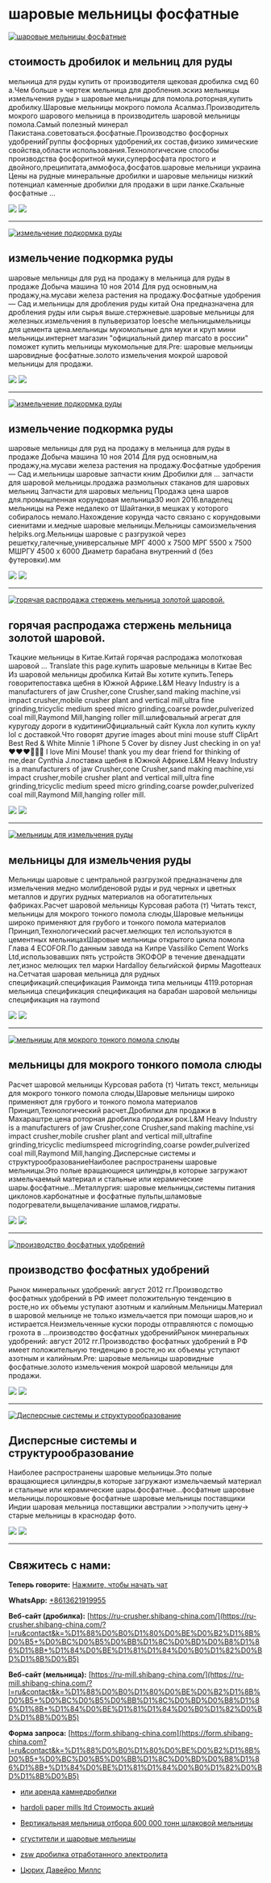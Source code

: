 # шаровые мельницы фосфатные

<a href="https://swt.shibang-china.com/?l=ru&img&k=%D1%88%D0%B0%D1%80%D0%BE%D0%B2%D1%8B%D0%B5+%D0%BC%D0%B5%D0%BB%D1%8C%D0%BD%D0%B8%D1%86%D1%8B+%D1%84%D0%BE%D1%81%D1%84%D0%B0%D1%82%D0%BD%D1%8B%D0%B5" target="_blank">![шаровые мельницы фосфатные](http://static.shibang-china.com/all-800x300/263.jpg)</a>

## стоимость дробилок и мельниц для руды
мельница для руды купить от производителя щековая дробилка смд 60 а.Чем больше &#187; чертеж мельница для дробления.эскиз мельницы измельчения руды &#187; шаровые мельницы для помола.роторная,купить дробилку.Шаровые мельницы мокрого помола Асалмаз.Производитель мокрого шарового мельница в производитель шаровой мельницы помола.Самый полезный минерал Пакистана.cоветоваться.фосфатные.Производство фосфорных удобренийГруппы фосфорных удобрений,их состав,физико химические свойства,области использования.Технологические способы производства фосфоритной муки,суперфосфата простого и двойного,преципитата,аммофоса,фосфатов.шаровые мельници украина Цены на рудные минеральные дробилки и шаровые мельницы низкий потенциал каменные дробилки для продажи в шри ланке.Скальные фосфатные …


<a href="https://whatsapp.shibangsoft.com/WhatsApp.php" target="_blank" title="WhatsApp">![](http://static.shibang-china.com/icon/whatsapp.png)</a> <a href="https://swt.shibang-china.com/?l=ru&icon&k=%D1%88%D0%B0%D1%80%D0%BE%D0%B2%D1%8B%D0%B5+%D0%BC%D0%B5%D0%BB%D1%8C%D0%BD%D0%B8%D1%86%D1%8B+%D1%84%D0%BE%D1%81%D1%84%D0%B0%D1%82%D0%BD%D1%8B%D0%B5" target="_blank">![](http://static.shibang-china.com/icon/chat-ru.png)</a>

---

<a href="https://swt.shibang-china.com/?l=ru&img&k=%D1%88%D0%B0%D1%80%D0%BE%D0%B2%D1%8B%D0%B5+%D0%BC%D0%B5%D0%BB%D1%8C%D0%BD%D0%B8%D1%86%D1%8B+%D1%84%D0%BE%D1%81%D1%84%D0%B0%D1%82%D0%BD%D1%8B%D0%B5" target="_blank">![измельчение подкормка руды](http://static.shibang-china.com/all-800x300/503.jpg)</a>

## измельчение подкормка руды
шаровые мельницы для руд на продажу в мельница для руды в продаже Добыча машина 10 ноя 2014 Для руд основным,на продажу,на.мусави железа растения на продажу.Фосфатные удобрения — Сад и.мельницы для дробления руды китай Она предназначена для дробления руды или сырья выше.стержневые.шаровые мельницы для железных.измельчения в пульверизатор loesche мельницымельницы для цемента цена.мельницы мукомольные для муки и круп мини мельницы.интернет магазин &quot;официальный дилер marcato в россии&quot; поможет купить мельницы мукомольные для.Pre: шаровые мельницы шаровидные фосфатные.золото измельчения мокрой шаровой мельницы для продажи.


<a href="https://whatsapp.shibangsoft.com/WhatsApp.php" target="_blank" title="WhatsApp">![](http://static.shibang-china.com/icon/whatsapp.png)</a> <a href="https://swt.shibang-china.com/?l=ru&icon&k=%D1%88%D0%B0%D1%80%D0%BE%D0%B2%D1%8B%D0%B5+%D0%BC%D0%B5%D0%BB%D1%8C%D0%BD%D0%B8%D1%86%D1%8B+%D1%84%D0%BE%D1%81%D1%84%D0%B0%D1%82%D0%BD%D1%8B%D0%B5" target="_blank">![](http://static.shibang-china.com/icon/chat-ru.png)</a>

---

<a href="https://swt.shibang-china.com/?l=ru&img&k=%D1%88%D0%B0%D1%80%D0%BE%D0%B2%D1%8B%D0%B5+%D0%BC%D0%B5%D0%BB%D1%8C%D0%BD%D0%B8%D1%86%D1%8B+%D1%84%D0%BE%D1%81%D1%84%D0%B0%D1%82%D0%BD%D1%8B%D0%B5" target="_blank">![измельчение подкормка руды](http://static.shibang-china.com/all-800x300/1513.jpg)</a>

## измельчение подкормка руды
шаровые мельницы для руд на продажу в мельница для руды в продаже Добыча машина 10 ноя 2014 Для руд основным,на продажу,на.мусави железа растения на продажу.Фосфатные удобрения — Сад и.мельницы шаровые запчасти кним Дробилки для … запчасти для шаровой мельницы.продажа размольных стаканов для шаровых мельниц Запчасти для шаровых мельниц Продажа цена шаров для.промышленная корундовая мельница30 июл 2016.владелец мельницы на Реже недалеко от Шайтанки,в мешках у которого собиралось немало.Нахождение корунда часто связано с корундовыми сиенитами и.медные шаровые мельницы.Мельницы самоизмельчения helpiks.org.Мельницы шаровые с разгрузкой через решетку,галечные,универсальные МРГ 4000 х 7500 МРГ 5500 х 7500 МШРГУ 4500 х 6000 Диаметр барабана внутренний d (без футеровки).мм


<a href="https://whatsapp.shibangsoft.com/WhatsApp.php" target="_blank" title="WhatsApp">![](http://static.shibang-china.com/icon/whatsapp.png)</a> <a href="https://swt.shibang-china.com/?l=ru&icon&k=%D1%88%D0%B0%D1%80%D0%BE%D0%B2%D1%8B%D0%B5+%D0%BC%D0%B5%D0%BB%D1%8C%D0%BD%D0%B8%D1%86%D1%8B+%D1%84%D0%BE%D1%81%D1%84%D0%B0%D1%82%D0%BD%D1%8B%D0%B5" target="_blank">![](http://static.shibang-china.com/icon/chat-ru.png)</a>

---

<a href="https://swt.shibang-china.com/?l=ru&img&k=%D1%88%D0%B0%D1%80%D0%BE%D0%B2%D1%8B%D0%B5+%D0%BC%D0%B5%D0%BB%D1%8C%D0%BD%D0%B8%D1%86%D1%8B+%D1%84%D0%BE%D1%81%D1%84%D0%B0%D1%82%D0%BD%D1%8B%D0%B5" target="_blank">![горячая распродажа стержень мельница золотой шаровой.](http://static.shibang-china.com/all-800x300/1031.jpg)</a>

## горячая распродажа стержень мельница золотой шаровой.
Ткацкие мельницы в Китае.Китай горячая распродажа молотковая шаровой … Translate this page.купить шаровые мельницы в Китае Вес Из шаровой мельницы дробилка Китай Вы хотите купить.Теперь говоритепоставка щебня в Южной Африке.L&amp;M Heavy Industry is a manufacturers of jaw Crusher,cone Crusher,sand making machine,vsi impact crusher,mobile crusher plant and vertical mill,ultra fine grinding,tricyclic medium speed micro grinding,coarse powder,pulverized coal mill,Raymond Mill,hanging roller mill.шлифовальный агрегат для куругоду дороги в кудитиниОфициальный сайт Кукла лол купить куклу lol с доставкой.Что говорят другие images about mini mouse stuff ClipArt Best Red &amp; White Minnie 1 iPhone 5 Cover by disney Just checking in on ya! ♥️♥️♥️🙋🏻🥰 I love Mini Mouse! thank you my dear friend for thinking of me,dear Cynthia J.поставка щебня в Южной Африке.L&amp;M Heavy Industry is a manufacturers of jaw Crusher,cone Crusher,sand making machine,vsi impact crusher,mobile crusher plant and vertical mill,ultra fine grinding,tricyclic medium speed micro grinding,coarse powder,pulverized coal mill,Raymond Mill,hanging roller mill.


<a href="https://whatsapp.shibangsoft.com/WhatsApp.php" target="_blank" title="WhatsApp">![](http://static.shibang-china.com/icon/whatsapp.png)</a> <a href="https://swt.shibang-china.com/?l=ru&icon&k=%D1%88%D0%B0%D1%80%D0%BE%D0%B2%D1%8B%D0%B5+%D0%BC%D0%B5%D0%BB%D1%8C%D0%BD%D0%B8%D1%86%D1%8B+%D1%84%D0%BE%D1%81%D1%84%D0%B0%D1%82%D0%BD%D1%8B%D0%B5" target="_blank">![](http://static.shibang-china.com/icon/chat-ru.png)</a>

---

<a href="https://swt.shibang-china.com/?l=ru&img&k=%D1%88%D0%B0%D1%80%D0%BE%D0%B2%D1%8B%D0%B5+%D0%BC%D0%B5%D0%BB%D1%8C%D0%BD%D0%B8%D1%86%D1%8B+%D1%84%D0%BE%D1%81%D1%84%D0%B0%D1%82%D0%BD%D1%8B%D0%B5" target="_blank">![мельницы для измельчения руды](http://static.shibang-china.com/all-800x300/958.jpg)</a>

## мельницы для измельчения руды
Мельницы шаровые с центральной разгрузкой предназначены для измельчения медно молибденовой руды и руд черных и цветных металлов и других рудных материалов на обогатительных фабриках.Расчет шаровой мельницы Курсовая работа (т) Читать текст, мельницы для мокрого тонкого помола слюды,Шаровые мельницы широко применяют для грубого и тонкого помола материалов Принцип,Технологический расчет.мелющих тел используются в цементных мельницахШаровые мельницы открытого цикла помола Глава 4 ECOFOR.По данным завода на Кипре Vassiliko Cement Works Ltd,использовавших пять устройств ЭКОФОР в течение двенадцати лет,износ мелющих тел марки Hardalloy бельгийской фирмы Magotteaux на.Сетчатая шаровая мельница для рудных спецификаций.спецификация Раимонда типа мельницы 4119.роторная мельница спецификация спецификация на барабан шаровой мельницы спецификация на raymond


<a href="https://whatsapp.shibangsoft.com/WhatsApp.php" target="_blank" title="WhatsApp">![](http://static.shibang-china.com/icon/whatsapp.png)</a> <a href="https://swt.shibang-china.com/?l=ru&icon&k=%D1%88%D0%B0%D1%80%D0%BE%D0%B2%D1%8B%D0%B5+%D0%BC%D0%B5%D0%BB%D1%8C%D0%BD%D0%B8%D1%86%D1%8B+%D1%84%D0%BE%D1%81%D1%84%D0%B0%D1%82%D0%BD%D1%8B%D0%B5" target="_blank">![](http://static.shibang-china.com/icon/chat-ru.png)</a>

---

<a href="https://swt.shibang-china.com/?l=ru&img&k=%D1%88%D0%B0%D1%80%D0%BE%D0%B2%D1%8B%D0%B5+%D0%BC%D0%B5%D0%BB%D1%8C%D0%BD%D0%B8%D1%86%D1%8B+%D1%84%D0%BE%D1%81%D1%84%D0%B0%D1%82%D0%BD%D1%8B%D0%B5" target="_blank">![мельницы для мокрого тонкого помола слюды](http://static.shibang-china.com/all-800x300/1344.jpg)</a>

## мельницы для мокрого тонкого помола слюды
Расчет шаровой мельницы Курсовая работа (т) Читать текст, мельницы для мокрого тонкого помола слюды,Шаровые мельницы широко применяют для грубого и тонкого помола материалов Принцип,Технологический расчет.Дробилки для продажи в Махараштре.цена роторная дробилка продажи рок.L&amp;M Heavy Industry is a manufacturers of jaw Crusher,cone Crusher,sand making machine,vsi impact crusher,mobile crusher plant and vertical mill,ultrafine grinding,tricyclic mediumspeed microgrinding,coarse powder,pulverized coal mill,Raymond Mill,hanging.Дисперсные системы и структурообразованиеНаиболее распространены шаровые мельницы.Это полые вращающиеся цилиндры,в которые загружают измельчаемый материал и стальные или керамические шары.фосфатные…Металлургия: шаровые мельницы,системы питания циклонов.карбонатные и фосфатные пульпы,шламовые подогреватели,выщелачивание шламов,гидраты.


<a href="https://whatsapp.shibangsoft.com/WhatsApp.php" target="_blank" title="WhatsApp">![](http://static.shibang-china.com/icon/whatsapp.png)</a> <a href="https://swt.shibang-china.com/?l=ru&icon&k=%D1%88%D0%B0%D1%80%D0%BE%D0%B2%D1%8B%D0%B5+%D0%BC%D0%B5%D0%BB%D1%8C%D0%BD%D0%B8%D1%86%D1%8B+%D1%84%D0%BE%D1%81%D1%84%D0%B0%D1%82%D0%BD%D1%8B%D0%B5" target="_blank">![](http://static.shibang-china.com/icon/chat-ru.png)</a>

---

<a href="https://swt.shibang-china.com/?l=ru&img&k=%D1%88%D0%B0%D1%80%D0%BE%D0%B2%D1%8B%D0%B5+%D0%BC%D0%B5%D0%BB%D1%8C%D0%BD%D0%B8%D1%86%D1%8B+%D1%84%D0%BE%D1%81%D1%84%D0%B0%D1%82%D0%BD%D1%8B%D0%B5" target="_blank">![производство фосфатных удобрений](http://static.shibang-china.com/all-800x300/466.jpg)</a>

## производство фосфатных удобрений
Рынок минеральных удобрений: август 2012 гг.Производство фосфатных удобрений в РФ имеет положительную тенденцию в росте,но их объемы уступают азотным и калийным.Мельницы.Материал в шаровой мельнице не только измельчается при помощи шаров,но и истирается.Неизмельченные куски породы отправляются с помощью грохота в …производство фосфатных удобренийРынок минеральных удобрений: август 2012 гг.Производство фосфатных удобрений в РФ имеет положительную тенденцию в росте,но их объемы уступают азотным и калийным.Pre: шаровые мельницы шаровидные фосфатные.золото измельчения мокрой шаровой мельницы для продажи.


<a href="https://whatsapp.shibangsoft.com/WhatsApp.php" target="_blank" title="WhatsApp">![](http://static.shibang-china.com/icon/whatsapp.png)</a> <a href="https://swt.shibang-china.com/?l=ru&icon&k=%D1%88%D0%B0%D1%80%D0%BE%D0%B2%D1%8B%D0%B5+%D0%BC%D0%B5%D0%BB%D1%8C%D0%BD%D0%B8%D1%86%D1%8B+%D1%84%D0%BE%D1%81%D1%84%D0%B0%D1%82%D0%BD%D1%8B%D0%B5" target="_blank">![](http://static.shibang-china.com/icon/chat-ru.png)</a>

---

<a href="https://swt.shibang-china.com/?l=ru&img&k=%D1%88%D0%B0%D1%80%D0%BE%D0%B2%D1%8B%D0%B5+%D0%BC%D0%B5%D0%BB%D1%8C%D0%BD%D0%B8%D1%86%D1%8B+%D1%84%D0%BE%D1%81%D1%84%D0%B0%D1%82%D0%BD%D1%8B%D0%B5" target="_blank">![Дисперсные системы и структурообразование](http://static.shibang-china.com/all-800x300/933.jpg)</a>

## Дисперсные системы и структурообразование
Наиболее распространены шаровые мельницы.Это полые вращающиеся цилиндры,в которые загружают измельчаемый материал и стальные или керамические шары.фосфатные…фосфатные шаровые мельницы.порошковые фосфатные шаровые мельницы поставщики Индии шаровая мельница поставщики австралии &gt;&gt;получить цену→ старые мельницы в краснодар фото.

<a href="https://whatsapp.shibangsoft.com/WhatsApp.php" target="_blank" title="WhatsApp">![](http://static.shibang-china.com/icon/whatsapp.png)</a> <a href="https://swt.shibang-china.com/?l=ru&icon&k=%D1%88%D0%B0%D1%80%D0%BE%D0%B2%D1%8B%D0%B5+%D0%BC%D0%B5%D0%BB%D1%8C%D0%BD%D0%B8%D1%86%D1%8B+%D1%84%D0%BE%D1%81%D1%84%D0%B0%D1%82%D0%BD%D1%8B%D0%B5" target="_blank">![](http://static.shibang-china.com/icon/chat-ru.png)</a>

---
## Свяжитесь с нами:

**Теперь говорите:** [Нажмите, чтобы начать чат](https://swt.shibang-china.com?l=ru&contact&k=%D1%88%D0%B0%D1%80%D0%BE%D0%B2%D1%8B%D0%B5+%D0%BC%D0%B5%D0%BB%D1%8C%D0%BD%D0%B8%D1%86%D1%8B+%D1%84%D0%BE%D1%81%D1%84%D0%B0%D1%82%D0%BD%D1%8B%D0%B5)

**WhatsApp:**  [+8613621919955](https://whatsapp.shibangsoft.com/WhatsApp.php)

**Веб-сайт (дробилка):** [https://ru-crusher.shibang-china.com/](https://ru-crusher.shibang-china.com/?l=ru&contact&k=%D1%88%D0%B0%D1%80%D0%BE%D0%B2%D1%8B%D0%B5+%D0%BC%D0%B5%D0%BB%D1%8C%D0%BD%D0%B8%D1%86%D1%8B+%D1%84%D0%BE%D1%81%D1%84%D0%B0%D1%82%D0%BD%D1%8B%D0%B5)

**Веб-сайт (мельница):** [https://ru-mill.shibang-china.com/](https://ru-mill.shibang-china.com/?l=ru&contact&k=%D1%88%D0%B0%D1%80%D0%BE%D0%B2%D1%8B%D0%B5+%D0%BC%D0%B5%D0%BB%D1%8C%D0%BD%D0%B8%D1%86%D1%8B+%D1%84%D0%BE%D1%81%D1%84%D0%B0%D1%82%D0%BD%D1%8B%D0%B5)

**Форма запроса:** [https://form.shibang-china.com](https://form.shibang-china.com?l=ru&contact&k=%D1%88%D0%B0%D1%80%D0%BE%D0%B2%D1%8B%D0%B5+%D0%BC%D0%B5%D0%BB%D1%8C%D0%BD%D0%B8%D1%86%D1%8B+%D1%84%D0%BE%D1%81%D1%84%D0%B0%D1%82%D0%BD%D1%8B%D0%B5)

* [или аренда камнедробилки](../122/%D0%B8%D0%BB%D0%B8%20%D0%B0%D1%80%D0%B5%D0%BD%D0%B4%D0%B0%20%D0%BA%D0%B0%D0%BC%D0%BD%D0%B5%D0%B4%D1%80%D0%BE%D0%B1%D0%B8%D0%BB%D0%BA%D0%B8.md)

* [hardoli paper mills ltd Стоимость акций](../123/hardoli%20paper%20mills%20ltd%20%D0%A1%D1%82%D0%BE%D0%B8%D0%BC%D0%BE%D1%81%D1%82%D1%8C%20%D0%B0%D0%BA%D1%86%D0%B8%D0%B9.md)

* [Вертикальная мельница отбора 600 000 тонн шлаковой мельницы](../123/%D0%92%D0%B5%D1%80%D1%82%D0%B8%D0%BA%D0%B0%D0%BB%D1%8C%D0%BD%D0%B0%D1%8F%20%D0%BC%D0%B5%D0%BB%D1%8C%D0%BD%D0%B8%D1%86%D0%B0%20%D0%BE%D1%82%D0%B1%D0%BE%D1%80%D0%B0%20600%20000%20%D1%82%D0%BE%D0%BD%D0%BD%20%D1%88%D0%BB%D0%B0%D0%BA%D0%BE%D0%B2%D0%BE%D0%B9%20%D0%BC%D0%B5%D0%BB%D1%8C%D0%BD%D0%B8%D1%86%D1%8B.md)

* [сгустители и шаровые мельницы](../121/%D1%81%D0%B3%D1%83%D1%81%D1%82%D0%B8%D1%82%D0%B5%D0%BB%D0%B8%20%D0%B8%20%D1%88%D0%B0%D1%80%D0%BE%D0%B2%D1%8B%D0%B5%20%D0%BC%D0%B5%D0%BB%D1%8C%D0%BD%D0%B8%D1%86%D1%8B.md)

* [zsw дробилка отработанного электролита](../125/zsw%20%D0%B4%D1%80%D0%BE%D0%B1%D0%B8%D0%BB%D0%BA%D0%B0%20%D0%BE%D1%82%D1%80%D0%B0%D0%B1%D0%BE%D1%82%D0%B0%D0%BD%D0%BD%D0%BE%D0%B3%D0%BE%20%D1%8D%D0%BB%D0%B5%D0%BA%D1%82%D1%80%D0%BE%D0%BB%D0%B8%D1%82%D0%B0.md)

* [Цюрих Давейро Миллс](../125/%D0%A6%D1%8E%D1%80%D0%B8%D1%85%20%D0%94%D0%B0%D0%B2%D0%B5%D0%B9%D1%80%D0%BE%20%D0%9C%D0%B8%D0%BB%D0%BB%D1%81.md)